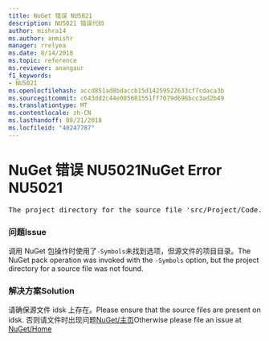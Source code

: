 ```yaml
---
title: NuGet 错误 NU5021
description: NU5021 错误代码
author: mishra14
ms.author: anmishr
manager: rrelyea
ms.date: 8/14/2018
ms.topic: reference
ms.reviewer: anangaur
f1_keywords:
- NU5021
ms.openlocfilehash: accd851ad8bdaccb15d14259522633cf7cdaca3b
ms.sourcegitcommit: c643dd2c44e085601551ff7079d696bcc3ad2b49
ms.translationtype: MT
ms.contentlocale: zh-CN
ms.lasthandoff: 08/21/2018
ms.locfileid: "40247787"
---
```

# <a name="nuget-error-nu5021"></a><span data-ttu-id="c4afe-103">NuGet 错误 NU5021</span><span class="sxs-lookup"><span data-stu-id="c4afe-103">NuGet Error NU5021</span></span>
<pre>The project directory for the source file 'src/Project/Code.cs' could not be found.</pre>

### <a name="issue"></a><span data-ttu-id="c4afe-104">问题</span><span class="sxs-lookup"><span data-stu-id="c4afe-104">Issue</span></span>

<span data-ttu-id="c4afe-105">调用 NuGet 包操作时使用了`-Symbols`未找到选项，但源文件的项目目录。</span><span class="sxs-lookup"><span data-stu-id="c4afe-105">The NuGet pack operation was invoked with the `-Symbols` option, but the project directory for a source file was not found.</span></span>


### <a name="solution"></a><span data-ttu-id="c4afe-106">解决方案</span><span class="sxs-lookup"><span data-stu-id="c4afe-106">Solution</span></span>

<span data-ttu-id="c4afe-107">请确保源文件 idsk 上存在。</span><span class="sxs-lookup"><span data-stu-id="c4afe-107">Please ensure that the source files are present on idsk.</span></span> <span data-ttu-id="c4afe-108">否则请文件时出现问题[NuGet/主页](https://github.com/NuGet/Home/issues)</span><span class="sxs-lookup"><span data-stu-id="c4afe-108">Otherwise please file an issue at [NuGet/Home](https://github.com/NuGet/Home/issues)</span></span>

